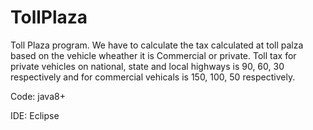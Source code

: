 # TollPlaza

Toll Plaza program. We have to calculate the tax calculated at toll palza based on the vehicle wheather it is Commercial or private. Toll tax for private vehicles on national, state and local highways is 90, 60, 30 respectively and for commercial vehicals is 150, 100, 50 respectively.

Code: java8+

IDE:  Eclipse
